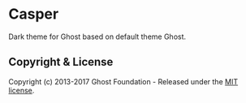 # Casper
Dark theme for Ghost based on default theme Ghost.

## Copyright & License

Copyright (c) 2013-2017 Ghost Foundation - Released under the [MIT license](LICENSE).

